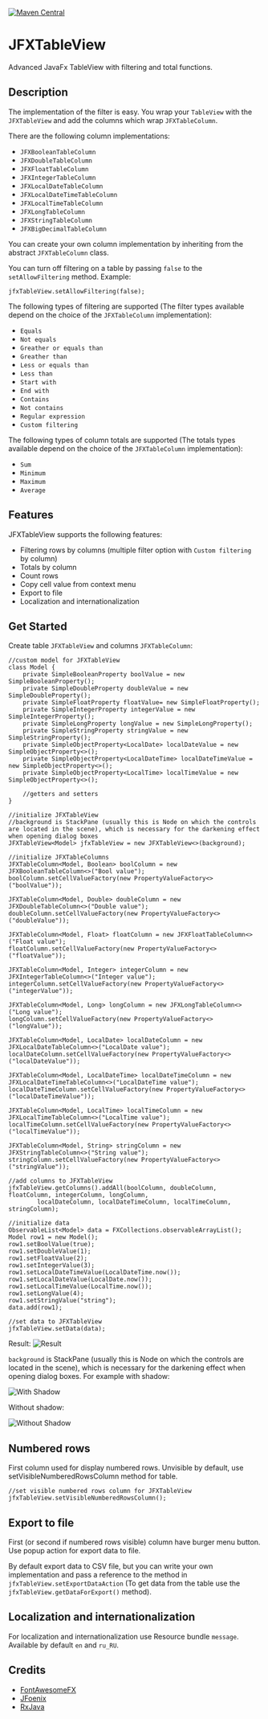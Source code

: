 [![Maven Central](https://maven-badges.herokuapp.com/maven-central/io.github.evgen2sat/JFXTableView/badge.svg)](https://maven-badges.herokuapp.com/maven-central/io.github.evgen2sat/JFXTableView)

# JFXTableView
Advanced JavaFx TableView with filtering and total functions.

## Description
The implementation of the filter is easy. You wrap your `TableView` with the `JFXTableView`
and add the columns which wrap `JFXTableColumn`.

There are the following column implementations:

* `JFXBooleanTableColumn`
* `JFXDoubleTableColumn`
* `JFXFloatTableColumn`
* `JFXIntegerTableColumn`
* `JFXLocalDateTableColumn`
* `JFXLocalDateTimeTableColumn`
* `JFXLocalTimeTableColumn`
* `JFXLongTableColumn`
* `JFXStringTableColumn`
* `JFXBigDecimalTableColumn`

You can create your own column implementation by inheriting from the abstract `JFXTableColumn` class.

You can turn off filtering on a table by passing `false` to the `setAllowFiltering` method. Example:

```
jfxTableView.setAllowFiltering(false);
```

The following types of filtering are supported (The filter types available depend on the choice of the `JFXTableColumn` implementation):

* `Equals`
* `Not equals`
* `Greather or equals than`
* `Greather than`
* `Less or equals than`
* `Less than`
* `Start with`
* `End with`
* `Contains`
* `Not contains`
* `Regular expression`
* `Custom filtering`

The following types of column totals are supported (The totals types available depend on the choice of the `JFXTableColumn` implementation):

* `Sum`
* `Minimum`
* `Maximum`
* `Average`

## Features
JFXTableView supports the following features:

* Filtering rows by columns (multiple filter option with `Custom filtering` by column)
* Totals by column
* Count rows
* Copy cell value from context menu
* Export to file
* Localization and internationalization

## Get Started
Create table `JFXTableView` and columns `JFXTableColumn`:

```
//custom model for JFXTableView
class Model {
    private SimpleBooleanProperty boolValue = new SimpleBooleanProperty();
    private SimpleDoubleProperty doubleValue = new SimpleDoubleProperty();
    private SimpleFloatProperty floatValue= new SimpleFloatProperty();
    private SimpleIntegerProperty integerValue = new SimpleIntegerProperty();
    private SimpleLongProperty longValue = new SimpleLongProperty();
    private SimpleStringProperty stringValue = new SimpleStringProperty();
    private SimpleObjectProperty<LocalDate> localDateValue = new SimpleObjectProperty<>();
    private SimpleObjectProperty<LocalDateTime> localDateTimeValue = new SimpleObjectProperty<>();
    private SimpleObjectProperty<LocalTime> localTimeValue = new SimpleObjectProperty<>();
    
    //getters and setters
}

//initialize JFXTableView
//background is StackPane (usually this is Node on which the controls are located in the scene), which is necessary for the darkening effect when opening dialog boxes
JFXTableView<Model> jfxTableView = new JFXTableView<>(background);

//initialize JFXTableColumns
JFXTableColumn<Model, Boolean> boolColumn = new JFXBooleanTableColumn<>("Bool value");
boolColumn.setCellValueFactory(new PropertyValueFactory<>("boolValue"));

JFXTableColumn<Model, Double> doubleColumn = new JFXDoubleTableColumn<>("Double value");
doubleColumn.setCellValueFactory(new PropertyValueFactory<>("doubleValue"));

JFXTableColumn<Model, Float> floatColumn = new JFXFloatTableColumn<>("Float value");
floatColumn.setCellValueFactory(new PropertyValueFactory<>("floatValue"));

JFXTableColumn<Model, Integer> integerColumn = new JFXIntegerTableColumn<>("Integer value");
integerColumn.setCellValueFactory(new PropertyValueFactory<>("integerValue"));

JFXTableColumn<Model, Long> longColumn = new JFXLongTableColumn<>("Long value");
longColumn.setCellValueFactory(new PropertyValueFactory<>("longValue"));

JFXTableColumn<Model, LocalDate> localDateColumn = new JFXLocalDateTableColumn<>("LocalDate value");
localDateColumn.setCellValueFactory(new PropertyValueFactory<>("localDateValue"));

JFXTableColumn<Model, LocalDateTime> localDateTimeColumn = new JFXLocalDateTimeTableColumn<>("LocalDateTime value");
localDateTimeColumn.setCellValueFactory(new PropertyValueFactory<>("localDateTimeValue"));

JFXTableColumn<Model, LocalTime> localTimeColumn = new JFXLocalTimeTableColumn<>("LocalTime value");
localTimeColumn.setCellValueFactory(new PropertyValueFactory<>("localTimeValue"));

JFXTableColumn<Model, String> stringColumn = new JFXStringTableColumn<>("String value");
stringColumn.setCellValueFactory(new PropertyValueFactory<>("stringValue"));

//add columns to JFXTableView
jfxTableView.getColumns().addAll(boolColumn, doubleColumn, floatColumn, integerColumn, longColumn,
        localDateColumn, localDateTimeColumn, localTimeColumn, stringColumn);

//initialize data
ObservableList<Model> data = FXCollections.observableArrayList();
Model row1 = new Model();
row1.setBoolValue(true);
row1.setDoubleValue(1);
row1.setFloatValue(2);
row1.setIntegerValue(3);
row1.setLocalDateTimeValue(LocalDateTime.now());
row1.setLocalDateValue(LocalDate.now());
row1.setLocalTimeValue(LocalTime.now());
row1.setLongValue(4);
row1.setStringValue("string");
data.add(row1);

//set data to JFXTableView
jfxTableView.setData(data);
```

Result:
![Result](https://i.imgur.com/WVwTks5.jpg)

`background` is StackPane (usually this is Node on which the controls are located in the scene), which is necessary for the darkening effect when opening dialog boxes. For example with shadow:

![With Shadow](https://i.imgur.com/ztbHP5i.jpg)

Without shadow:

![Without Shadow](https://i.imgur.com/a2lTXLb.jpg)

## Numbered rows
First column used for display numbered rows. Unvisible by default, use setVisibleNumberedRowsColumn method for table.

```
//set visible numbered rows column for JFXTableView
jfxTableView.setVisibleNumberedRowsColumn();
```

## Export to file
First (or second if numbered rows visible) column have burger menu button. Use popup action for export data to file.

By default export data to CSV file, but you can write your own implementation and pass a reference to the method in `jfxTableView.setExportDataAction` (To get data from the table use the `jfxTableView.getDataForExport()` method).

## Localization and internationalization
For localization and internationalization use Resource bundle `message`. Available by default `en` and `ru_RU`.

## Credits
* [FontAwesomeFX](https://bitbucket.org/Jerady/fontawesomefx)
* [JFoenix](https://github.com/jfoenixadmin/JFoenix)
* [RxJava](https://github.com/ReactiveX/RxJava)
